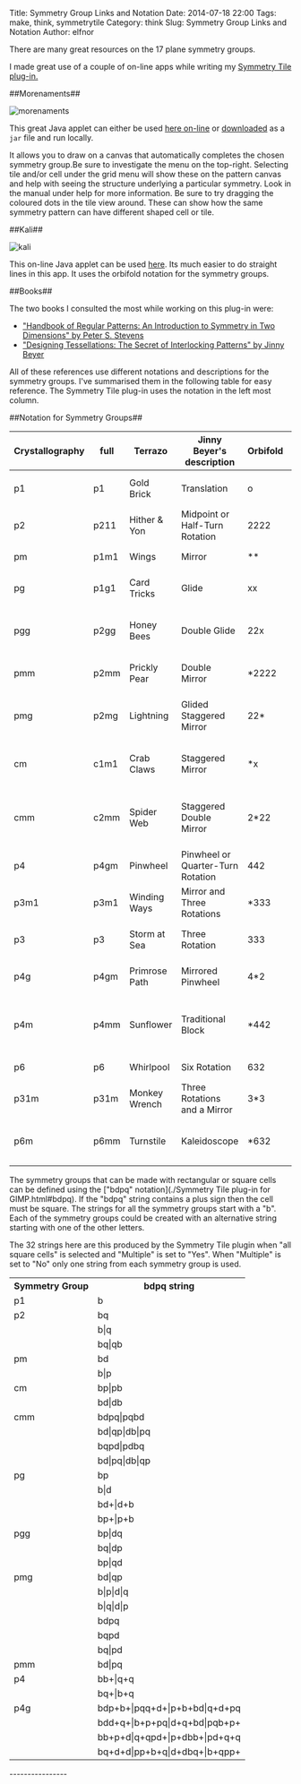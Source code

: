 Title: Symmetry Group Links and Notation
Date: 2014-07-18 22:00
Tags: make, think, symmetrytile
Category: think
Slug: Symmetry Group Links and Notation
Author: elfnor

There are many great resources on the 17 plane symmetry groups.

I made great use of a couple of on-line apps while writing my [Symmetry Tile plug-in.]({filename}/symmetry_tile_docs.md)

##Morenaments##

![morenaments]({filename}/images/morenaments.png)

This great Java applet can either be used [here on-line](http://www.morenaments.de/euc/applet) or [downloaded](http://www.morenaments.de/euc/) as a `jar` file and run locally.

It allows you to draw on a canvas that automatically completes the chosen symmetry group.Be sure to investigate the menu on the top-right. Selecting tile and/or cell under the grid menu will show these on the pattern canvas and help with seeing the structure underlying a particular symmetry. Look in the manual under help for more information. Be sure to try dragging the coloured dots in the tile view around. These can show how the same symmetry pattern can have different shaped cell or tile.

##Kali##

![kali]({filename}/images/kali.png)

This on-line Java applet can be used [here](http://www.scienceu.com/geometry/handson/kali/). Its much easier to do straight lines in this app. It uses the orbifold notation for the symmetry groups.

##Books##

The two books I consulted the most while working on this plug-in were:  

*  ["Handbook of Regular Patterns: An Introduction to Symmetry in Two Dimensions" by Peter S. Stevens](http://www.amazon.com/Handbook-Regular-Patterns-Introduction-Dimensions/dp/0262690888)  
*  ["Designing Tessellations: The Secret of Interlocking Patterns" by Jinny Beyer](http://www.amazon.com/Designing-Tessellations-Secrets-Interlocking-Patterns/dp/0809228661/)

All of these references use different notations and descriptions for the symmetry groups. I've summarised them in the following table for easy reference. The Symmetry Tile plug-in uses the notation in the left most column.

##Notation for Symmetry Groups##

| Crystallography | full | Terrazo       | Jinny Beyer's description         | Orbifold | Peter S. Stevens's description                            |
|-----------------|------|---------------|-----------------------------------|----------|-----------------------------------------------------------|
| p1              | p1   | Gold Brick    | Translation                       | o        | Two Nonparallel Translations                              |
| p2              | p211 | Hither & Yon  | Midpoint or Half-Turn Rotation    | 2222     | Four Half-Turns                                           |
| pm              | p1m1 | Wings         | Mirror                            | **       | Two Parallel Mirrors                                      |
| pg              | p1g1 | Card Tricks   | Glide                             | xx       | Two Parallel Glide Reflections                           |
| pgg             | p2gg | Honey Bees    | Double Glide                      | 22x      | Two Perpendicular Glide Reflections                       |
| pmm             | p2mm | Prickly Pear  | Double Mirror                     | *2222    | Reflections in Four Sides of a Rectangle                  |
| pmg             | p2mg | Lightning     | Glided Staggered Mirror           | 22*      | A Mirror and a Perpendicular Reflection                   |
| cm              | c1m1 | Crab Claws    | Staggered Mirror                  | *x       | A Reflection and a Parallel Glide Reflection              |
| cmm             | c2mm | Spider Web    | Staggered Double Mirror           | 2*22     | Perpendicular Mirrors and Perpendicular Glide Reflections |
| p4              | p4gm | Pinwheel      | Pinwheel or Quarter-Turn Rotation | 442      | Quarter-Turns                                             |
| p3m1            | p3m1 | Winding Ways  | Mirror and Three Rotations        | *333     | Reflections in an Equilateral Triangle                    |
| p3              | p3   | Storm at Sea  | Three Rotation                    | 333      | Three Rotations through 120°                              |
| p4g             | p4gm | Primrose Path | Mirrored Pinwheel                 | 4*2      | Reflections of Quarter-Turns                              |
| p4m             | p4mm | Sunflower     | Traditional Block                 | *442     | Reflections on the Sides of a 45°-45°-90° Triangle        |
| p6              | p6   | Whirlpool     | Six Rotation                      | 632      | Sixfold Rotation                                          |
| p31m            | p31m | Monkey Wrench | Three Rotations and a Mirror     | 3*3      | Refections of 120° Turns                                  |
| p6m             | p6mm | Turnstile     | Kaleidoscope                     | *632     | Refections in the Sides of a 30°-60°-90° Triangle         |


The symmetry groups that can be made with rectangular or square cells can be defined using the ["bdpq" notation](./Symmetry Tile plug-in for GIMP.html#bdpq). If the "bdpq" string contains a plus sign then the cell must be square. The strings for all the symmetry groups start with a "b". Each of the symmetry groups could be created with an alternative string starting with one of the other letters.

The 32 strings here are this produced by the Symmetry Tile plugin when "all square cells" is selected and "Multiple" is set to "Yes". When "Multiple" is set to "No" only one string from each symmetry group is used.

<table>
  <tr>
    <th>Symmetry Group</th>
    <th>bdpq string</th>
  </tr>
  <tr>
    <td>p1</td>
    <td>b</td>
  </tr>
  <tr>
    <td>p2</td>
    <td>bq</td>
  </tr>
  <tr>
    <td></td>
    <td>b|q</td>
  </tr>
  <tr>
    <td></td>
    <td>bq|qb</td>
  </tr>
  <tr>
    <td>pm</td>
    <td>bd</td>
  </tr>
  <tr>
    <td></td>
    <td>b|p</td>
  </tr>
  <tr>
    <td>cm</td>
    <td>bp|pb</td>
  </tr>
  <tr>
    <td></td>
    <td>bd|db</td>
  </tr>
  <tr>
    <td>cmm</td>
    <td>bdpq|pqbd</td>
  </tr>
  <tr>
    <td></td>
    <td>bd|qp|db|pq</td>
  </tr>
  <tr>
    <td></td>
    <td>bqpd|pdbq</td>
  </tr>
  <tr>
    <td></td>
    <td>bd|pq|db|qp</td>
  </tr>
  <tr>
    <td>pg</td>
    <td>bp</td>
  </tr>
  <tr>
    <td></td>
    <td>b|d</td>
  </tr>
  <tr>
    <td></td>
    <td>bd+|d+b</td>
  </tr>
  <tr>
    <td></td>
    <td>bp+|p+b</td>
  </tr>
  <tr>
    <td>pgg</td>
    <td>bp|dq</td>
  </tr>
  <tr>
    <td></td>
    <td>bq|dp</td>
  </tr>
  <tr>
    <td></td>
    <td>bp|qd</td>
  </tr>
  <tr>
    <td>pmg</td>
    <td>bd|qp</td>
  </tr>
  <tr>
    <td></td>
    <td>b|p|d|q</td>
  </tr>
  <tr>
    <td></td>
    <td>b|q|d|p</td>
  </tr>
  <tr>
    <td></td>
    <td>bdpq</td>
  </tr>
  <tr>
    <td></td>
    <td>bqpd</td>
  </tr>
  <tr>
    <td></td>
    <td>bq|pd</td>
  </tr>
  <tr>
    <td>pmm</td>
    <td>bd|pq</td>
  </tr>
  <tr>
    <td>p4</td>
    <td>bb+|q+q</td>
  </tr>
  <tr>
    <td></td>
    <td>bq+|b+q</td>
  </tr>
  <tr>
    <td>p4g</td>
    <td>bdp+b+|pqq+d+|p+b+bd|q+d+pq</td>
  </tr>
  <tr>
    <td></td>
    <td>bdd+q+|b+p+pq|d+q+bd|pqb+p+</td>
  </tr>
  <tr>
    <td></td>
    <td>bb+p+d|q+qpd+|p+dbb+|pd+q+q</td>
  </tr>
  <tr>
    <td></td>
    <td>bq+d+d|pp+b+q|d+dbq+|b+qpp+</td>
  </tr>
</table>
----------------
